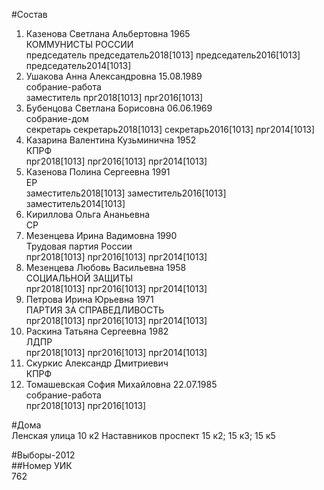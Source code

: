 #Состав  
1. Казенова Светлана Альбертовна 1965  
    КОММУНИСТЫ РОССИИ  
    председатель председатель2018[1013] председатель2016[1013] председатель2014[1013]  
2. Ушакова Анна Александровна 15.08.1989  
    собрание-работа  
    заместитель прг2018[1013] прг2016[1013]  
3. Бубенцова Светлана Борисовна 06.06.1969  
    собрание-дом  
    секретарь секретарь2018[1013] секретарь2016[1013] прг2014[1013]  
4. Казарина Валентина Кузьминична 1952  
    КПРФ  
    прг2018[1013] прг2016[1013] прг2014[1013]  
5. Казенова Полина Сергеевна 1991  
    ЕР  
    заместитель2018[1013] заместитель2016[1013] заместитель2014[1013]  
6. Кириллова Ольга Ананьевна  
    СР  
7. Мезенцева Ирина Вадимовна 1990  
    Трудовая партия России  
    прг2018[1013] прг2016[1013] прг2014[1013]  
8. Мезенцева Любовь Васильевна 1958  
    СОЦИАЛЬНОЙ ЗАЩИТЫ  
    прг2018[1013] прг2016[1013] прг2014[1013]  
9. Петрова Ирина Юрьевна 1971  
    ПАРТИЯ ЗА СПРАВЕДЛИВОСТЬ  
    прг2018[1013] прг2016[1013] прг2014[1013]  
10. Раскина Татьяна Сергеевна 1982  
    ЛДПР  
    прг2018[1013] прг2016[1013] прг2014[1013]  
11. Скуркис Александр Дмитриевич  
    КПРФ  
12. Томашевская София Михайловна 22.07.1985  
    собрание-работа  
    прг2018[1013] прг2016[1013]  
  
#Дома  
Ленская улица 10 к2 Наставников проспект 15 к2; 15 к3; 15 к5  
  
#Выборы-2012  
##Номер УИК  
762  
